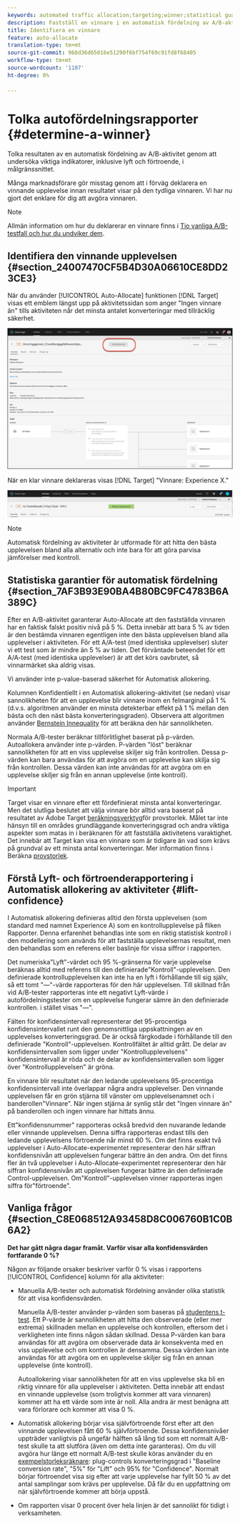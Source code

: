 ```yaml
---
keywords: automated traffic allocation;targeting;winner;statistical guarantee;confidence;determine winner;lift;confidence;default;default experience
description: Fastställ en vinnare i en automatisk fördelning av A/B-aktivitet genom att visa indikatorer i målgränssnittet.
title: Identifiera en vinnare
feature: auto-allocate
translation-type: tm+mt
source-git-commit: 968d36d65016e51290f6bf754f69c91fd8f68405
workflow-type: tm+mt
source-wordcount: '1107'
ht-degree: 0%

---
```



# Tolka autofördelningsrapporter {#determine-a-winner}

Tolka resultaten av en automatisk fördelning av A/B-aktivitet genom att undersöka viktiga indikatorer, inklusive lyft och förtroende, i målgränssnittet.

Många marknadsförare gör misstag genom att i förväg deklarera en vinnande upplevelse innan resultatet visar på den tydliga vinnaren. Vi har nu gjort det enklare för dig att avgöra vinnaren.

>[!NOTE]
>
>Allmän information om hur du deklarerar en vinnare finns i [Tio vanliga A/B-testfall och hur du undviker dem](/help/c-activities/t-test-ab/common-ab-testing-pitfalls.md).

## Identifiera den vinnande upplevelsen {#section_24007470CF5B4D30A06610CE8DD23CE3}

När du använder [!UICONTROL Auto-Allocate] funktionen [!DNL Target] visas ett emblem längst upp på aktivitetssidan som anger &quot;Ingen vinnare än&quot; tills aktiviteten når det minsta antalet konverteringar med tillräcklig säkerhet.

![Inget emblem för vinnare](/help/c-activities/automated-traffic-allocation/assets/no-winner.png)

När en klar vinnare deklareras visas [!DNL Target] &quot;Vinnare: Experience X.&quot;

![](assets/winner.png)

>[!NOTE]
>
>Automatisk fördelning av aktiviteter är utformade för att hitta den bästa upplevelsen bland alla alternativ och inte bara för att göra parvisa jämförelser med kontroll.

## Statistiska garantier för automatisk fördelning {#section_7AF3B93E90BA4B80BC9FC4783B6A389C}

Efter en A/B-aktivitet garanterar Auto-Allocate att den fastställda vinnaren har en faktisk falskt positiv nivå på 5 %. Detta innebär att bara 5 % av tiden är den bestämda vinnaren egentligen inte den bästa upplevelsen bland alla upplevelser i aktiviteten. För ett A/A-test (med identiska upplevelser) sluter vi ett test som är mindre än 5 % av tiden. Det förväntade beteendet för ett A/A-test (med identiska upplevelser) är att det körs oavbrutet, så vinnarmärket ska aldrig visas.

Vi använder inte p-value-baserad säkerhet för Automatisk allokering.

Kolumnen Konfidentiellt i en Automatisk allokering-aktivitet (se nedan) visar sannolikheten för att en upplevelse blir vinnare inom en felmarginal på 1 % (d.v.s. algoritmen använder en minsta detekterbar effekt på 1 % mellan den bästa och den näst bästa konverteringsgraden). Observera att algoritmen använder [Bernstein Innequality](https://en.wikipedia.org/wiki/Bernstein_inequalities_(probability_theory)) för att beräkna den här sannolikheten.

Normala A/B-tester beräknar tillförlitlighet baserat på p-värden. Autoallokera använder inte p-värden. P-värden &quot;löst&quot; beräknar sannolikheten för att en viss upplevelse skiljer sig från kontrollen. Dessa p-värden kan bara användas för att avgöra om en upplevelse kan skilja sig från kontrollen. Dessa värden kan inte användas för att avgöra om en upplevelse skiljer sig från en annan upplevelse (inte kontroll).

>[!IMPORTANT]
>
>Target visar en vinnare efter ett fördefinierat minsta antal konverteringar. Men det slutliga beslutet att välja vinnare bör alltid vara baserat på resultatet av Adobe Target [beräkningsverktyg](https://docs.adobe.com/content/target-microsite/testcalculator.html)för provstorlek. Målet tar inte hänsyn till en områdes grundläggande konverteringsgrad och andra viktiga aspekter som matas in i beräknaren för att fastställa aktivitetens varaktighet. Det innebär att Target kan visa en vinnare som är tidigare än vad som krävs på grundval av ett minsta antal konverteringar. Mer information finns i Beräkna [provstorlek](/help/c-activities/t-test-ab/sample-size-determination.md#section_6B8725BD704C4AFE939EF2A6B6E834E6).

## Förstå Lyft- och förtroenderapportering i Automatisk allokering av aktiviteter {#lift-confidence}

I Automatisk allokering definieras alltid den första upplevelsen (som standard med namnet Experience A) som en kontrollupplevelse på fliken Rapporter. Denna erfarenhet behandlas inte som en riktig statistisk kontroll i den modellering som används för att fastställa upplevelsernas resultat, men den behandlas som en referens eller baslinje för vissa siffror i rapporten.

Det numeriska&quot;Lyft&quot;-värdet och 95 %-gränserna för varje upplevelse beräknas alltid med referens till den definierade&quot;Kontroll&quot;-upplevelsen. Den definierade kontrollupplevelsen kan inte ha en lyft i förhållande till sig själv, så ett tomt &quot;—&quot;-värde rapporteras för den här upplevelsen. Till skillnad från vid A/B-tester rapporteras inte ett negativt Lyft-värde i autofördelningstester om en upplevelse fungerar sämre än den definierade kontrollen. i stället visas &quot;—&quot;.

Fälten för konfidensintervall representerar det 95-procentiga konfidensintervallet runt den genomsnittliga uppskattningen av en upplevelses konverteringsgrad. De är också färgkodade i förhållande till den definierade &quot;Kontroll&quot;-upplevelsen. Kontrollfältet är alltid grått. De delar av konfidensintervallen som ligger under &quot;Kontrollupplevelsens&quot; konfidensintervall är röda och de delar av konfidensintervallen som ligger över &quot;Kontrollupplevelsen&quot; är gröna.

En vinnare blir resultatet när den ledande upplevelsens 95-procentiga konfidensintervall inte överlappar några andra upplevelser. Den vinnande upplevelsen får en grön stjärna till vänster om upplevelsenamnet och i banderollen&quot;Vinnare&quot;. När ingen stjärna är synlig står det &quot;Ingen vinnare än&quot; på banderollen och ingen vinnare har hittats ännu.

Ett&quot;konfidensnummer&quot; rapporteras också bredvid den nuvarande ledande eller vinnande upplevelsen. Denna siffra rapporteras endast tills den ledande upplevelsens förtroende når minst 60 %. Om det finns exakt två upplevelser i Auto-Allocate-experimentet representerar den här siffran konfidensnivån att upplevelsen fungerar bättre än den andra. Om det finns fler än två upplevelser i Auto-Allocate-experimentet representerar den här siffran konfidensnivån att upplevelsen fungerar bättre än den definierade Control-upplevelsen. Om&quot;Kontroll&quot;-upplevelsen vinner rapporteras ingen siffra för&quot;förtroende&quot;.

## Vanliga frågor {#section_C8E068512A93458D8C006760B1C0B6A2}

**Det har gått några dagar framåt. Varför visar alla konfidensvärden fortfarande 0 %?**

Någon av följande orsaker beskriver varför 0 % visas i rapportens [!UICONTROL Confidence] kolumn för alla aktiviteter:

* Manuella A/B-tester och automatisk fördelning använder olika statistik för att visa konfidensvärden.

   Manuella A/B-tester använder p-värden som baseras på [studentens t-test](https://en.wikipedia.org/wiki/Student%27s_t-test). Ett P-värde är sannolikheten att hitta den observerade (eller mer extrema) skillnaden mellan en upplevelse och kontrollen, eftersom det i verkligheten inte finns någon sådan skillnad. Dessa P-värden kan bara användas för att avgöra om observerade data är konsekventa med en viss upplevelse och om kontrollen är densamma. Dessa värden kan inte användas för att avgöra om en upplevelse skiljer sig från en annan upplevelse (inte kontroll).

   Autoallokering visar sannolikheten för att en viss upplevelse ska bli en riktig vinnare för alla upplevelser i aktiviteten. Detta innebär att endast en vinnande upplevelse (som troligtvis kommer att vara vinnaren) kommer att ha ett värde som inte är noll. Alla andra är mest benägna att vara förlorare och kommer att visa 0 %.

* Automatisk allokering börjar visa självförtroende först efter att den vinnande upplevelsen fått 60 % självförtroende. Dessa konfidensnivåer uppträder vanligtvis på ungefär hälften så lång tid som ett normalt A/B-test skulle ta att slutföra (även om detta inte garanteras). Om du vill avgöra hur länge ett normalt A/B-test skulle köras använder du en [exempelstorleksräknare](https://docs.adobe.com/content/target-microsite/testcalculator.html): plug-controls konverteringsgrad i &quot;Baseline conversion rate&quot;, &quot;5%&quot; för &quot;Lift&quot; och 95% för &quot;Confidence&quot;. Normalt börjar förtroendet visa sig efter att varje upplevelse har fyllt 50 % av det antal samplingar som krävs per upplevelse. Då får du en uppfattning om när självförtroende kommer att börja uppstå.
* Om rapporten visar 0 procent över hela linjen är det sannolikt för tidigt i verksamheten.

